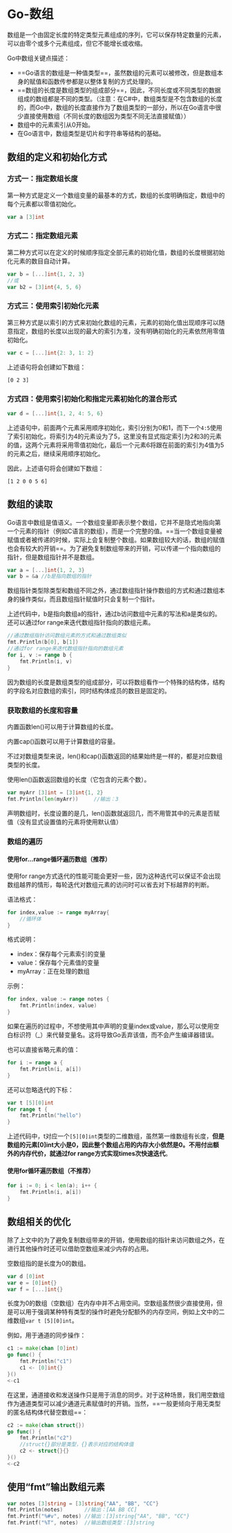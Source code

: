# Go-数组

数组是一个由固定长度的特定类型元素组成的序列，它可以保存特定数量的元素，可以由零个或多个元素组成，但它不能增长或收缩。

Go中数组关键点描述：

- ==Go语言的数组是一种值类型==，虽然数组的元素可以被修改，但是数组本身的赋值和函数传参都是以整体复制的方式处理的。
- ==数组的长度是数组类型的组成部分==，因此，不同长度或不同类型的数据组成的数组都是不同的类型。（注意：在C#中，数组类型是不包含数组的长度的，而Go中，数组的长度直接作为了数组类型的一部分，所以在Go语言中很少直接使用数组（不同长度的数组因为类型不同无法直接赋值））
- 数组中的元素索引从0开始。
- 在Go语言中，数组类型是切片和字符串等结构的基础。



## 数组的定义和初始化方式

### 方式一：指定数组长度

第一种方式是定义一个数组变量的最基本的方式，数组的长度明确指定，数组中的每个元素都以零值初始化。

```go
var a [3]int
```

### 方式二：指定数组元素

第二种方式可以在定义的时候顺序指定全部元素的初始化值，数组的长度根据初始化元素的数目自动计算。

```go
var b = [...]int{1, 2, 3}
//或
var b2 = [3]int{4, 5, 6}
```

### 方式三：使用索引初始化元素

 第三种方式是以索引的方式来初始化数组的元素，元素的初始化值出现顺序可以随意指定，数组的长度以出现的最大的索引为准，没有明确初始化的元素依然用零值初始化。

```go
var c = [...]int{2: 3, 1: 2}
```

上述语句将会创建如下数组：

```
[0 2 3]
```

### 方式四：使用索引初始化和指定元素初始化的混合形式

```go
var d = [...]int{1, 2, 4: 5, 6}
```

上述语句中，前面两个元素采用顺序初始化，索引分别为0和1，而下一个`4:5`使用了索引初始化，将索引为4的元素设为了5，这里没有显式指定索引为2和3的元素的值，这两个元素将采用零值初始化，最后一个元素6将跟在前面的索引为4值为5的元素之后，继续采用顺序初始化。

因此，上述语句将会创建如下数组：

```
[1 2 0 0 5 6]
```



## 数组的读取

Go语言中数组是值语义。一个数组变量即表示整个数组，它并不是隐式地指向第一个元素的指针（例如C语言的数组），而是一个完整的值。==当一个数组变量被赋值或者被传递的时候，实际上会复制整个数组。如果数组较大的话，数组的赋值也会有较大的开销==。为了避免复制数组带来的开销，可以传递一个指向数组的指针，但是数组指针并不是数组。

```go
var a = [...]int{1, 2, 3}
var b = &a //b是指向数组的指针
```

数组指针类型除类型和数组不同之外，通过数组指针操作数组的方式和通过数组本身的操作类似，而且数组指针赋值时只会复制一个指针。

上述代码中，b是指向数组a的指针，通过b访问数组中元素的写法和a是类似的。还可以通过for range来迭代数组指针指向的数组元素。

```go
//通过数组指针访问数组元素的方式和通过数组类似
fmt.Println(b[0], b[1])
//通过for range来迭代数组指针指向的数组元素
for i, v := range b {
	fmt.Println(i, v)
}
```

因为数组的长度是数组类型的组成部分，可以将数组看作一个特殊的结构体，结构的字段名对应数组的索引，同时结构体成员的数目是固定的。

### 获取数组的长度和容量

内置函数len()可以用于计算数组的长度。

内置cap()函数可以用于计算数组的容量。

不过对数组类型来说，len()和cap()函数返回的结果始终是一样的，都是对应数组类型的长度。

使用len()函数返回数组的长度（它包含的元素个数）。

```go
var myArr [3]int = [3]int{1, 2}
fmt.Println(len(myArr))		//输出：3
```

声明数组时，长度设置的是几，len()函数就返回几，而不用管其中的元素是否赋值（没有显式设置值的元素将使用默认值）

### 数组的遍历

#### 使用for...range循环遍历数组（推荐）

使用for range方式迭代的性能可能会更好一些，因为这种迭代可以保证不会出现数组越界的情形，每轮迭代对数组元素的访问时可以省去对下标越界的判断。

语法格式：

```go
for index,value := range myArray{
	//循环体
}
```

格式说明：

- index：保存每个元素索引的变量
- value：保存每个元素值的变量
- myArray：正在处理的数组

示例：

```go
for index, value := range notes {
	fmt.Println(index, value)
}
```

如果在遍历的过程中，不想使用其中声明的变量index或value，那么可以使用空白标识符（_）来代替变量名。这将导致Go丢弃该值，而不会产生编译器错误。

也可以直接省略元素的值：

```go
for i := range a {
	fmt.Println(i, a[i])
}
```

还可以忽略迭代的下标：

```go
var t [5][0]int
for range t {
	fmt.Println("hello")
}
```

上述代码中，t对应一个`[5][0]int`类型的二维数组，虽然第一维数组有长度，**但是数组的元素[0]int大小是0，因此整个数组占用的内存大小依然是0。不用付出额外的内存代价，就通过for range方式实现times次快速迭代**。

#### 使用for循环遍历数组（不推荐）

```go
for i := 0; i < len(a); i++ {
	fmt.Println(i, a[i])
}
```





## 数组相关的优化

除了上文中的为了避免复制数组带来的开销，使用数组的指针来访问数组之外，在进行其他操作时还可以借助空数组来减少内存的占用。

空数组指的是长度为0的数组。

```go
var d [0]int
var e = [0]int{}
var f = [...]int{}
```

长度为0的数组（空数组）在内存中并不占用空间。空数组虽然很少直接使用，但是可以用于强调某种特有类型的操作时避免分配额外的内存空间，例如上文中的二维数组`var t [5][0]int`。

例如，用于通道的同步操作：

```go
c1 := make(chan [0]int)
go func() {
	fmt.Println("c1")
	c1 <- [0]int{}
}()
<-c1
```

在这里，通道接收和发送操作只是用于消息的同步。对于这种场景，我们用空数组作为通道类型可以减少通道元素赋值时的开销。当然，==一般更倾向于用无类型的匿名结构体代替空数组==：

```go
c2 := make(chan struct{})
go func() {
	fmt.Println("c2")
	//struct{}部分是类型，{}表示对应的结构体值
	c2 <- struct{}{}
}()
<-c2
```





## 使用“fmt”输出数组元素

```go
var notes [3]string = [3]string{"AA", "BB", "CC"}
fmt.Println(notes)       //输出：[AA BB CC]
fmt.Printf("%#v", notes) //输出：[3]string{"AA", "BB", "CC"}
fmt.Printf("%T", notes)  //输出数组类型：[3]string
```

